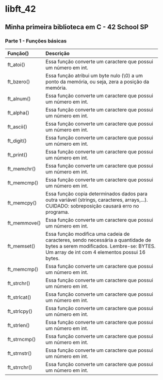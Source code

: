 # libft_42
## Minha primeira biblioteca em C - 42 School SP

### Parte 1 - Funções básicas
|Função()| Descrição|
|:-------|:---------|
|ft_atoi()| Essa função converte um caractere que possui um número em int.|
|ft_bzero()| Essa função atribui um byte nulo (\0) a um ponto da memória, ou seja, zera a posição da memória.|
|ft_alnum()| Essa função converte um caractere que possui um número em int.|
|ft_alpha()| Essa função converte um caractere que possui um número em int.|
|ft_ascii()| Essa função converte um caractere que possui um número em int.|
|ft_digit()| Essa função converte um caractere que possui um número em int.|
|ft_print()| Essa função converte um caractere que possui um número em int.|
|ft_memchr()| Essa função converte um caractere que possui um número em int.|
|ft_memcmp()| Essa função converte um caractere que possui um número em int.|
|ft_memcpy()| Essa função copia determinados dados para outra variável (strings, caracteres, arrays,...). CUIDADO: sobreposição causará erro no programa.|
|ft_memmove()| Essa função converte um caractere que possui um número em int.|
|ft_memset()| Essa função modifica uma cadeia de caracteres, sendo necessária a quantidade de bytes a serem modificados. Lembre-se: BYTES. Um array de int com 4 elementos possui 16 bytes.|
|ft_memcmp()| Essa função converte um caractere que possui um número em int.|
|ft_strchr()| Essa função converte um caractere que possui um número em int.|
|ft_strlcat()| Essa função converte um caractere que possui um número em int.|
|ft_strlcpy()| Essa função converte um caractere que possui um número em int.|
|ft_strlen()| Essa função converte um caractere que possui um número em int.|
|ft_strncmp()| Essa função converte um caractere que possui um número em int.|
|ft_strnstr()| Essa função converte um caractere que possui um número em int.|
|ft_strrchr()| Essa função converte um caractere que possui um número em int.|



